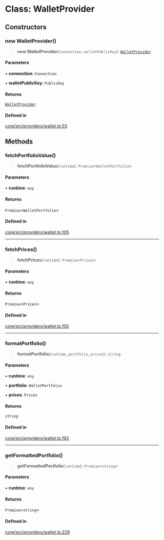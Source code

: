 # Class: WalletProvider

## Constructors

### new WalletProvider()

> **new WalletProvider**(`connection`, `walletPublicKey`): [`WalletProvider`](WalletProvider.md)

#### Parameters

• **connection**: `Connection`

• **walletPublicKey**: `PublicKey`

#### Returns

[`WalletProvider`](WalletProvider.md)

#### Defined in

[core/src/providers/wallet.ts:53](https://github.com/ai16z/eliza/blob/c96957e5a5d17e343b499dd4d46ce403856ac5bc/core/src/providers/wallet.ts#L53)

## Methods

### fetchPortfolioValue()

> **fetchPortfolioValue**(`runtime`): `Promise`\<`WalletPortfolio`\>

#### Parameters

• **runtime**: `any`

#### Returns

`Promise`\<`WalletPortfolio`\>

#### Defined in

[core/src/providers/wallet.ts:105](https://github.com/ai16z/eliza/blob/c96957e5a5d17e343b499dd4d46ce403856ac5bc/core/src/providers/wallet.ts#L105)

***

### fetchPrices()

> **fetchPrices**(`runtime`): `Promise`\<`Prices`\>

#### Parameters

• **runtime**: `any`

#### Returns

`Promise`\<`Prices`\>

#### Defined in

[core/src/providers/wallet.ts:150](https://github.com/ai16z/eliza/blob/c96957e5a5d17e343b499dd4d46ce403856ac5bc/core/src/providers/wallet.ts#L150)

***

### formatPortfolio()

> **formatPortfolio**(`runtime`, `portfolio`, `prices`): `string`

#### Parameters

• **runtime**: `any`

• **portfolio**: `WalletPortfolio`

• **prices**: `Prices`

#### Returns

`string`

#### Defined in

[core/src/providers/wallet.ts:192](https://github.com/ai16z/eliza/blob/c96957e5a5d17e343b499dd4d46ce403856ac5bc/core/src/providers/wallet.ts#L192)

***

### getFormattedPortfolio()

> **getFormattedPortfolio**(`runtime`): `Promise`\<`string`\>

#### Parameters

• **runtime**: `any`

#### Returns

`Promise`\<`string`\>

#### Defined in

[core/src/providers/wallet.ts:229](https://github.com/ai16z/eliza/blob/c96957e5a5d17e343b499dd4d46ce403856ac5bc/core/src/providers/wallet.ts#L229)
